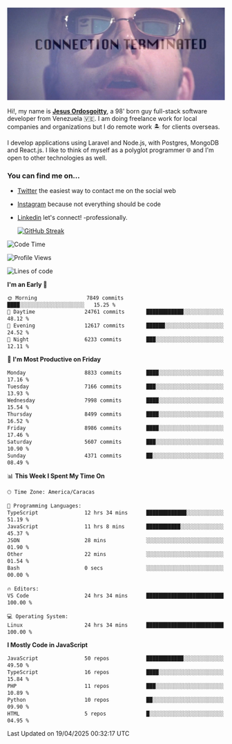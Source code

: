 ![hackers movie reference](./disconnected.jpg)

Hi!, my name is [**Jesus Ordosgoitty**](https://jodaz.dev), a 98' born guy full-stack software developer from Venezuela 🇻🇪. I am doing freelance work for local companies and organizations but I do remote work 🏝️ for clients overseas. 

I develop applications using Laravel and Node.js, with Postgres, MongoDB and React.js. I like to think of myself as a polyglot programmer 🌐 and I'm open to other technologies as well.

### You can find me on...

- [Twitter](https://twitter.com/jodaz_) the easiest way to contact me on the social web
- [Instagram](https://instagram.com/jodaz_) because not everything should be code
- [Linkedin](https://linkedin.com/in/jodaz) let's connect! -professionally.


    [![GitHub Streak](https://streak-stats.demolab.com?user=jodaz&theme=tokyonight)](https://git.io/streak-stats)

<!--START_SECTION:waka-->
![Code Time](http://img.shields.io/badge/Code%20Time-6%2C362%20hrs%2030%20mins-blue)

![Profile Views](http://img.shields.io/badge/Profile%20Views-0-blue)

![Lines of code](https://img.shields.io/badge/From%20Hello%20World%20I%27ve%20Written-83.6%20million%20lines%20of%20code-blue)

**I'm an Early 🐤** 

```text
🌞 Morning                7849 commits        ████░░░░░░░░░░░░░░░░░░░░░   15.25 % 
🌆 Daytime                24761 commits       ████████████░░░░░░░░░░░░░   48.12 % 
🌃 Evening                12617 commits       ██████░░░░░░░░░░░░░░░░░░░   24.52 % 
🌙 Night                  6233 commits        ███░░░░░░░░░░░░░░░░░░░░░░   12.11 % 
```
📅 **I'm Most Productive on Friday** 

```text
Monday                   8833 commits        ████░░░░░░░░░░░░░░░░░░░░░   17.16 % 
Tuesday                  7166 commits        ███░░░░░░░░░░░░░░░░░░░░░░   13.93 % 
Wednesday                7998 commits        ████░░░░░░░░░░░░░░░░░░░░░   15.54 % 
Thursday                 8499 commits        ████░░░░░░░░░░░░░░░░░░░░░   16.52 % 
Friday                   8986 commits        ████░░░░░░░░░░░░░░░░░░░░░   17.46 % 
Saturday                 5607 commits        ███░░░░░░░░░░░░░░░░░░░░░░   10.90 % 
Sunday                   4371 commits        ██░░░░░░░░░░░░░░░░░░░░░░░   08.49 % 
```


📊 **This Week I Spent My Time On** 

```text
🕑︎ Time Zone: America/Caracas

💬 Programming Languages: 
TypeScript               12 hrs 34 mins      █████████████░░░░░░░░░░░░   51.19 % 
JavaScript               11 hrs 8 mins       ███████████░░░░░░░░░░░░░░   45.37 % 
JSON                     28 mins             ░░░░░░░░░░░░░░░░░░░░░░░░░   01.90 % 
Other                    22 mins             ░░░░░░░░░░░░░░░░░░░░░░░░░   01.54 % 
Bash                     0 secs              ░░░░░░░░░░░░░░░░░░░░░░░░░   00.00 % 

🔥 Editors: 
VS Code                  24 hrs 34 mins      █████████████████████████   100.00 % 

💻 Operating System: 
Linux                    24 hrs 34 mins      █████████████████████████   100.00 % 
```

**I Mostly Code in JavaScript** 

```text
JavaScript               50 repos            ████████████░░░░░░░░░░░░░   49.50 % 
TypeScript               16 repos            ████░░░░░░░░░░░░░░░░░░░░░   15.84 % 
PHP                      11 repos            ███░░░░░░░░░░░░░░░░░░░░░░   10.89 % 
Python                   10 repos            ██░░░░░░░░░░░░░░░░░░░░░░░   09.90 % 
HTML                     5 repos             █░░░░░░░░░░░░░░░░░░░░░░░░   04.95 % 
```




 Last Updated on 19/04/2025 00:32:17 UTC
<!--END_SECTION:waka-->
